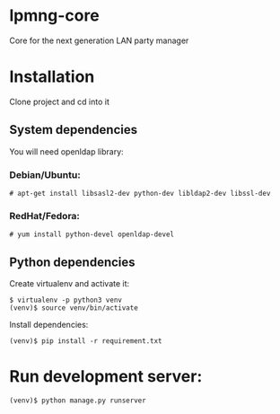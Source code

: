 # lpmng-core
Core for the next generation LAN party manager

# Installation

Clone project and cd into it

## System dependencies
You will need openldap library:

### Debian/Ubuntu:
```
# apt-get install libsasl2-dev python-dev libldap2-dev libssl-dev
```
### RedHat/Fedora:
```
# yum install python-devel openldap-devel
```

## Python dependencies

Create virtualenv and activate it:
```
$ virtualenv -p python3 venv
(venv)$ source venv/bin/activate
```

Install dependencies:
```
(venv)$ pip install -r requirement.txt
```

# Run development server:
```
(venv)$ python manage.py runserver
```
